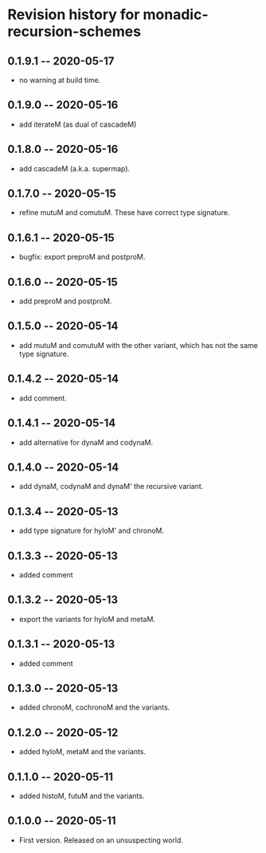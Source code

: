 # Revision history for monadic-recursion-schemes

## 0.1.9.1 -- 2020-05-17

* no warning at build time.

## 0.1.9.0 -- 2020-05-16

* add iterateM (as dual of cascadeM)

## 0.1.8.0 -- 2020-05-16

* add cascadeM (a.k.a. supermap).

## 0.1.7.0 -- 2020-05-15

* refine mutuM and comutuM. These have correct type signature.

## 0.1.6.1 -- 2020-05-15

* bugfix: export preproM and postproM.

## 0.1.6.0 -- 2020-05-15

* add preproM and postproM.

## 0.1.5.0 -- 2020-05-14

* add mutuM and comutuM with the other variant, which has not the same type signature.

## 0.1.4.2 -- 2020-05-14

* add comment.

## 0.1.4.1 -- 2020-05-14

* add alternative for dynaM and codynaM.

## 0.1.4.0 -- 2020-05-14

* add dynaM, codynaM and dynaM' the recursive variant.

## 0.1.3.4 -- 2020-05-13

* add type signature for hyloM' and chronoM.

## 0.1.3.3 -- 2020-05-13

* added comment

## 0.1.3.2 -- 2020-05-13

* export the variants for hyloM and metaM.

## 0.1.3.1 -- 2020-05-13

* added comment

## 0.1.3.0 -- 2020-05-13

* added chronoM, cochronoM and the variants.

## 0.1.2.0 -- 2020-05-12

* added hyloM, metaM and the variants.

## 0.1.1.0 -- 2020-05-11

* added histoM, futuM and the variants.

## 0.1.0.0 -- 2020-05-11

* First version. Released on an unsuspecting world.
